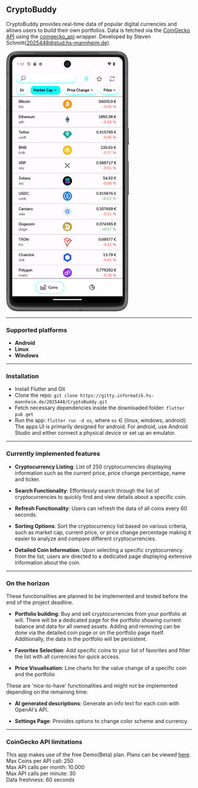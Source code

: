 ## CryptoBuddy

CryptoBuddy provides real-time data of popular digital currencies
and allows users to build their own portfolios.
Data is fetched via the [CoinGecko API](https://www.coingecko.com/en/api) 
using the [coingecko_api](https://pub.dev/packages/coingecko_api) wrapper. Developed by Steven Schmitt(2025448@stud.hs-mannheim.de).

<img src="./img/Screenshot_20231120_135214.png" alt="demo picture" width="333" />

---

### Supported platforms

- **Android**
- **Linux**
- **Windows**

---

### Installation

- Install Flutter and Git
- Clone the repo: ```git clone https://gitty.informatik.hs-mannheim.de/2025448/CryptoBuddy.git```
- Fetch necessary dependencies inside the downloaded folder: ```flutter pub get```
- Run the app: ```flutter run -d os```, where ```os``` &isin; {linux, windows, android}\
The apps UI is primarily designed for android. For android, use Android Studio and either connect a physical device or
set up an emulator.

---

### Currently implemented features

- **Cryptocurrency Listing**: List of 250 cryptocurrencies displaying information such as
    the current price, price change percentage, name and ticker.


- **Search Functionality**: Effortlessly search through the list of cryptocurrencies 
    to quickly find and view details about a specific coin.


- **Refresh Functionality**: Users can refresh the data of all coins every 60 seconds. 


- **Sorting Options**: Sort the cryptocurrency list based on various criteria, such as market cap,
    current price, or price change percentage making it easier to analyze and compare different cryptocurrencies.


- **Detailed Coin Information**: Upon selecting a specific cryptocurrency from the list, users
    are directed to a dedicated page displaying extensive information about the coin.

---

### On the horizon

These functionalities are planned to be implemented and tested before the end of the project deadline.

- **Portfolio building**: Buy and sell cryptocurrencies from your portfolio at will. There will be a dedicated
    page for the portfolio showing current balance and data for all owned assets.
    Adding and removing can be done via the detailed coin page or on the portfolio page itself.
    Additionally, the data in the portfolio will be persistent.


- **Favorites Selection**: Add specific coins to your list of favorites and
    filter the list with all currencies for quick access.


-  **Price Visualisation**: Line charts for the value change of a specific coin and the portfolio

These are 'nice-to-have' functionalities and might not be implemented depending on the remaining time:


- **AI generated descriptions**: Generate an info text for each coin with OpenAI's API.


- **Settings Page**: Provides options to change color scheme and currency.


---

### CoinGecko API limitations

This app makes use of the free Demo(Beta) plan. Plans can be viewed [here](https://www.coingecko.com/en/api/pricing). <br>
Max Coins per API call: 250\
Max API calls per month: 10.000\
Max API calls per minute: 30\
Data freshness: 60 seconds

